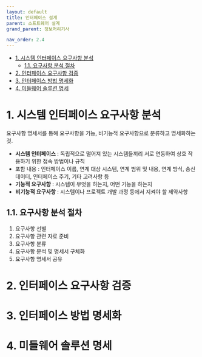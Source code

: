 ```yaml
---
layout: default
title: 인터페이스 설계
parent: 소프트웨어 설계
grand_parent: 정보처리기사

nav_order: 2.4
---
```


- [1. 시스템 인터페이스 요구사항 분석](#1-시스템-인터페이스-요구사항-분석)
  - [1.1. 요구사항 분석 절차](#11-요구사항-분석-절차)
- [2. 인터페이스 요구사항 검증](#2-인터페이스-요구사항-검증)
- [3. 인터페이스 방법 명세화](#3-인터페이스-방법-명세화)
- [4. 미들웨어 솔루션 명세](#4-미들웨어-솔루션-명세)

# 1. 시스템 인터페이스 요구사항 분석
요구사항 명세서를 통해 요구사항을 기능, 비기능적 요구사항으로 분류하고 명세화하는 것.

- **시스템 인터페이스** : 독립적으로 떨어져 있는 시스템들끼리 서로 연동하여 상호 작용하기 위한 접속 방법이나 규칙
- 포함 내용 : 인터페이스 이름, 연계 대상 시스템, 연계 범위 및 내용, 연계 방식, 송신 데이터, 인터페이스 주기, 기타 고려사항 등
- **기능적 요구사항** : 시스템이 무엇을 하는지, 어떤 기능을 하는지
- **비기능적 요구사항** : 시스템이나 프로젝트 개발 과정 등에서 지켜야 할 제약사항

## 1.1. 요구사항 분석 절차
1. 요구사항 선별
2. 요구사항 관련 자료 준비
3. 요구사항 분류
4. 요구사항 분석 및 명세서 구체화
5. 요구사항 명세서 공유

# 2. 인터페이스 요구사항 검증

# 3. 인터페이스 방법 명세화

# 4. 미들웨어 솔루션 명세
